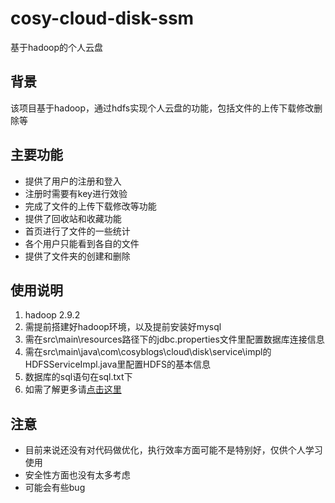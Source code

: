# cosy-cloud-disk-ssm
基于hadoop的个人云盘

## 背景
该项目基于hadoop，通过hdfs实现个人云盘的功能，包括文件的上传下载修改删除等

## 主要功能
- 提供了用户的注册和登入
- 注册时需要有key进行效验
- 完成了文件的上传下载修改等功能
- 提供了回收站和收藏功能
- 首页进行了文件的一些统计
- 各个用户只能看到各自的文件
- 提供了文件夹的创建和删除

## 使用说明
1. hadoop 2.9.2
2. 需提前搭建好hadoop环境，以及提前安装好mysql
3. 需在src\main\resources路径下的jdbc.properties文件里配置数据库连接信息
4. 需在src\main\java\com\cosyblogs\cloud\disk\service\impl的HDFSServiceImpl.java里配置HDFS的基本信息
5. 数据库的sql语句在sql.txt下
6. 如需了解更多请[点击这里](https://www.cosyblogs.com/blogs/big-data/398.html)

## 注意
- 目前来说还没有对代码做优化，执行效率方面可能不是特别好，仅供个人学习使用
- 安全性方面也没有太多考虑
- 可能会有些bug



